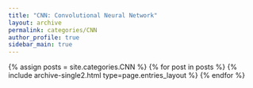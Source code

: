```yaml
---
title: "CNN: Convolutional Neural Network"
layout: archive
permalink: categories/CNN
author_profile: true
sidebar_main: true
---
```


{% assign posts = site.categories.CNN %}
{% for post in posts %} {% include archive-single2.html type=page.entries_layout %} {% endfor %}